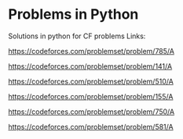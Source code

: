 # Problems in Python

Solutions in python for CF problems
Links:

  https://codeforces.com/problemset/problem/785/A
  
  https://codeforces.com/problemset/problem/141/A
  
  https://codeforces.com/problemset/problem/510/A
  
  https://codeforces.com/problemset/problem/155/A

  https://codeforces.com/problemset/problem/750/A
  
  https://codeforces.com/problemset/problem/581/A
